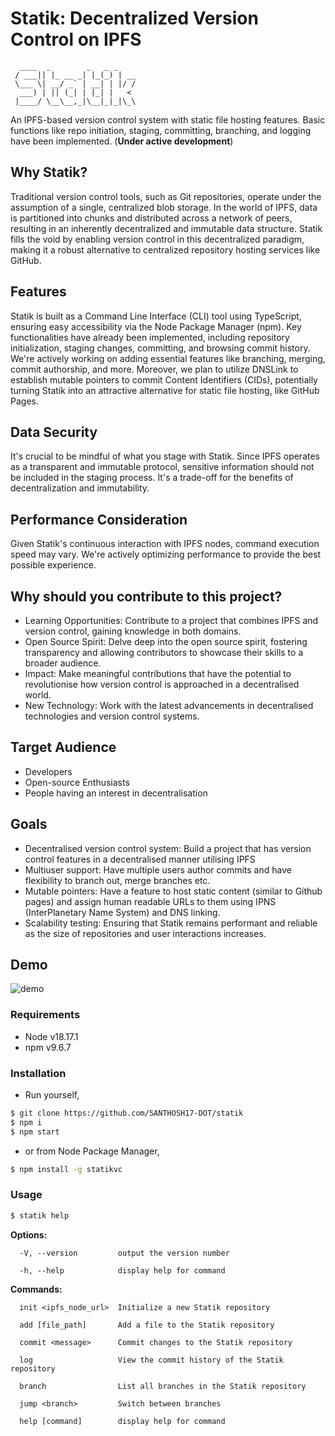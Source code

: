 # Statik: Decentralized Version Control on IPFS
```
  ____  _        _   _ _    
 / ___|| |_ __ _| |_(_) | __
 \___ \| __/ _` | __| | |/ /
  ___) | || (_| | |_| |   < 
 |____/ \__\__,_|\__|_|_|\_\

 ```

An IPFS-based version control system with static file hosting features. Basic functions like repo initiation, staging, committing, branching, and logging have been implemented. (**Under active development**)


## Why Statik?
Traditional version control tools, such as Git repositories, operate under the assumption of a single, centralized blob storage. In the world of IPFS, data is partitioned into chunks and distributed across a network of peers, resulting in an inherently decentralized and immutable data structure. Statik fills the void by enabling version control in this decentralized paradigm, making it a robust alternative to centralized repository hosting services like GitHub.

## Features
Statik is built as a Command Line Interface (CLI) tool using TypeScript, ensuring easy accessibility via the Node Package Manager (npm). Key functionalities have already been implemented, including repository initialization, staging changes, committing, and browsing commit history. We're actively working on adding essential features like branching, merging, commit authorship, and more. Moreover, we plan to utilize DNSLink to establish mutable pointers to commit Content Identifiers (CIDs), potentially turning Statik into an attractive alternative for static file hosting, like GitHub Pages.

## Data Security
It's crucial to be mindful of what you stage with Statik. Since IPFS operates as a transparent and immutable protocol, sensitive information should not be included in the staging process. It's a trade-off for the benefits of decentralization and immutability.

## Performance Consideration
Given Statik's continuous interaction with IPFS nodes, command execution speed may vary. We're actively optimizing performance to provide the best possible experience.

## Why should you contribute to this project?
- Learning Opportunities: Contribute to a project that combines IPFS and version control, gaining knowledge in both domains.
- Open Source Spirit: Delve deep into the open source spirit, fostering transparency and allowing contributors to showcase their skills to a broader audience.
- Impact: Make meaningful contributions that have the potential to revolutionise how version control is approached in a decentralised world.
- New Technology: Work with the latest advancements in decentralised technologies and version control systems.

## Target Audience
- Developers
- Open-source Enthusiasts
- People having an interest in decentralisation

## Goals
- Decentralised version control system: Build a project that has version control features in a decentralised manner utilising IPFS
- Multiuser support: Have multiple users author commits and have flexibility to branch out, merge branches etc.
- Mutable pointers: Have a feature to host static content (similar to Github pages) and assign human readable URLs to them using IPNS (InterPlanetary Name System) and DNS linking. 
- Scalability testing: Ensuring that Statik remains performant and reliable as the size of repositories and user interactions increases.

## Demo
![demo](assets/demo.gif)

### Requirements
- Node v18.17.1
- npm v9.6.7

### Installation
- Run yourself,
```bash
$ git clone https://github.com/SANTHOSH17-DOT/statik
$ npm i
$ npm start
```
- or from Node Package Manager,
```bash
$ npm install -g statikvc
```

### Usage
```bash
$ statik help
```
**Options:**
```
  -V, --version         output the version number

  -h, --help            display help for command
```
**Commands:**
```
  init <ipfs_node_url>  Initialize a new Statik repository

  add [file_path]       Add a file to the Statik repository

  commit <message>      Commit changes to the Statik repository

  log                   View the commit history of the Statik repository

  branch                List all branches in the Statik repository
  
  jump <branch>         Switch between branches
  
  help [command]        display help for command
```
